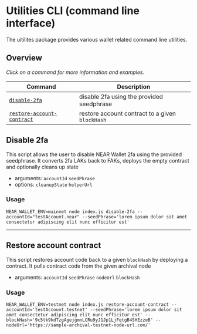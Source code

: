 # Utilities CLI (command line interface)

The uitilites package provides various wallet related command line utilities.

## Overview

_Click on a command for more information and examples._

| Command                                                | Description                                                                                                                            |
| ------------------------------------------------------ | -------------------------------------------------------------------------------------------------------------------------------------- |
| [`disable-2fa`](#disable-2fa)                          | disable 2fa using the provided seedphrase                                                                                              |
| [`restore-account-contract`](#restore-account-contract)| restore account contract to a given `blockHash`                                                                                        |


## Disable 2fa

This script allows the user to disable NEAR Wallet 2fa using the provided seedphrase. It converts 2fa LAKs back to FAKs, deploys the empty contract and optionally cleans up state
* arguments: `accountId` `seedPhrase`
* options: `cleanupState` `helperUrl`

### Usage

```shell=
NEAR_WALLET_ENV=mainnet node index.js disable-2fa --accountId="testAccount.near" --seedPhrase='lorem ipsum dolor sit amet consectetur adipiscing elit nunc efficitur est'
```
---
## Restore account contract

This script restores account code back to a given `blockHash` by deploying a contract. It pulls contract code from the given archival node
* arguments: `accountId` `seedPhrase` `nodeUrl` `blockHash`

### Usage

```shell=
NEAR_WALLET_ENV=testnet node index.js restore-account-contract --accountId='testAccount.testnet' --seedPhrase='lorem ipsum dolor sit amet consectetur adipiscing elit nunc efficitur est' --blockHash='9c5tk9kdTzgAgejgmnLCRu9yJ1Jp1LjFqtgB4SHEzzeB' --nodeUrl='https://sample-archival-testnet-node-url.com/'
```
